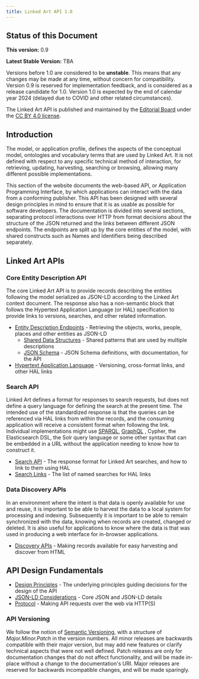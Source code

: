 ```yaml
---
title: Linked Art API 1.0
---
```


## Status of this Document

**This version:** 0.9

**Latest Stable Version:** TBA

Versions before 1.0 are considered to be **unstable**. This means that any changes may be made at any time, without concern for compatibility. Version 0.9 is reserved for implementation feedback, and is considered as a release candidate for 1.0. Version 1.0 is expected by the end of calendar year 2024 (delayed due to COVID and other related circumstances).

The Linked Art API is published and maintained by the [Editorial Board](../../community/index.md#editorial-board) under the [CC BY 4.0 license](http://creativecommons.org/licenses/by/4.0/).

## Introduction

The model, or application profile, defines the aspects of the conceptual model, ontologies and vocabulary terms that are used by Linked Art. It is not defined with respect to any specific technical method of interaction, for retrieving, updating, harvesting, searching or browsing, allowing many different possible implementations.

This section of the website documents the web-based API, or Application Programming Interface, by which applications can interact with the data from a conforming publisher. This API has been designed with several design principles in mind to ensure that it is as usable as possible for software developers. The documentation is divided into several sections, separating protocol interactions over HTTP from format decisions about the structure of the JSON returned and the links between different JSON endpoints. The endpoints are split up by the core entities of the model, with shared constructs such as Names and Identifiers being described separately.


## Linked Art APIs

### Core Entity Description API

The core Linked Art API is to provide records describing the entities following the model serialized as JSON-LD according to the Linked Art context document. The response also has a non-semantic block that follows the Hypertext Application Language (or HAL) specification to provide links to versions, searches, and other related information.

* [Entity Description Endpoints](endpoint/) - Retrieving the objects, works, people, places and other entities as JSON-LD
    * [Shared Data Structures](shared/) - Shared patterns that are used by multiple descriptions
    * [JSON Schema](schema_docs/) - JSON Schema definitions, with documentation, for the API
* [Hypertext Application Language](hal/) - Versioning, cross-format links, and other HAL links


### Search API

Linked Art defines a format for responses to search requests, but does not define a query language for defining the search at the present time. The intended use of the standardized response is that the queries can be referenced via HAL links from within the records, and the consuming application will receive a consistent format when following the link. Individual implementations might use [SPARQL](https://www.w3.org/TR/sparql11-query/), [GraphQL](https://graphql.org/) , Cypher, the Elasticsearch DSL, the Solr query language or some other syntax that can be embedded in a URL without the application needing to know how to construct it.

* [Search API](search/) - The response format for Linked Art searches, and how to link to them using HAL
* [Search Links](../rels/1/) - The list of named searches for HAL links


### Data Discovery APIs

In an environment where the intent is that data is openly available for use and reuse, it is important to be able to harvest the data to a local system for processing and indexing. Subsequently it is important to be able to remain synchronized with the data, knowing when records are created, changed or deleted. It is also useful for applications to know where the data is that was used in producing a web interface for in-browser applications.

* [Discovery APIs](discovery/) - Making records available for easy harvesting and discover from HTML


## API Design Fundamentals

* [Design Principles](principles/) - The underlying principles guiding decisions for the design of the API
* [JSON-LD Considerations](json-ld/) - Core JSON and JSON-LD details
* [Protocol](protocol/) - Making API requests over the web via HTTP(S)


### API Versioning

We follow the notion of [Semantic Versioning](https://semver.org/spec/v2.0.0.html), with a structure of _Major.Minor.Patch_ in the version numbers.  All minor releases are backwards compatible with their major version, but may add new features or clarify technical aspects that were not well defined. Patch releases are only for documentation changes that do not affect functionality, and will be made in-place without a change to the documentation's URI. Major releases are reserved for backwards incompatible changes, and will be made sparingly.

